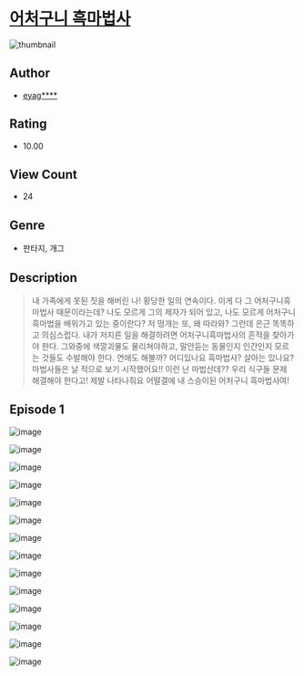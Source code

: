 # [어처구니 흑마법사](https://comic.naver.com/challenge/list?titleId=810311)
![thumbnail](https://image-comic.pstatic.net/user_contents_data/challenge_comic/2023/05/23/108715/upload_4121419720122447204_480x623.jpeg)

## Author
- [eyag****](https://comic.naver.com/artistTitle?id=108715)

## Rating
- 10.00

## View Count
- 24

## Genre
- 판타지, 개그

## Description
> 내 가족에게 못된 짓을 해버린 나! 황당한 일의 연속이다. 이게 다 그 어처구니흑마법사 때문이라는데? 나도 모르게 그의 제자가 되어 있고, 나도 모르게 어처구니흑마법을 배워가고 있는 중이란다? 저 떵개는 또, 왜 따라와? 그런데 은근 똑똑하고 의심스럽다. 내가 저지른 일을 해결하려면 어처구니흑마법사의 흔적을 찾아가야 한다. 그와중에 색깔괴물도 물리쳐야하고, 말안듣는 동물인지 인간인지 모르는 것들도 수발해야 한다. 연애도 해볼까? 어디있나요 흑마법사? 살아는 있나요? 마법사들은 날 적으로 보기 시작했어요!! 이런 난 마법산데?? 우리 식구들 문제 해결해야 한다고! 제발 나타나줘요 어떨결에 내 스승이된 어처구니 흑마법사여!


## Episode 1
![image](https://image-comic.pstatic.net/user_contents_data/challenge_comic/2023/05/25/108715/upload_3631699239062562360.jpeg)

![image](https://image-comic.pstatic.net/user_contents_data/challenge_comic/2023/05/25/108715/upload_4050204124442081638.jpeg)

![image](https://image-comic.pstatic.net/user_contents_data/challenge_comic/2023/05/25/108715/upload_7076618887180083765.jpeg)

![image](https://image-comic.pstatic.net/user_contents_data/challenge_comic/2023/05/25/108715/upload_4135822021859762532.jpeg)

![image](https://image-comic.pstatic.net/user_contents_data/challenge_comic/2023/05/25/108715/upload_3991096788742322230.jpeg)

![image](https://image-comic.pstatic.net/user_contents_data/challenge_comic/2023/05/25/108715/upload_3919367965931615033.jpeg)

![image](https://image-comic.pstatic.net/user_contents_data/challenge_comic/2023/05/25/108715/upload_3762536921585312358.jpeg)

![image](https://image-comic.pstatic.net/user_contents_data/challenge_comic/2023/05/25/108715/upload_4049916279911375158.jpeg)

![image](https://image-comic.pstatic.net/user_contents_data/challenge_comic/2023/05/25/108715/upload_7219329791994312761.jpeg)

![image](https://image-comic.pstatic.net/user_contents_data/challenge_comic/2023/05/25/108715/upload_3546646697481744994.jpeg)

![image](https://image-comic.pstatic.net/user_contents_data/challenge_comic/2023/05/25/108715/upload_3775762946902680931.jpeg)

![image](https://image-comic.pstatic.net/user_contents_data/challenge_comic/2023/05/25/108715/upload_3702577064956158771.jpeg)

![image](https://image-comic.pstatic.net/user_contents_data/challenge_comic/2023/05/25/108715/upload_4134644633905083187.jpeg)

![image](https://image-comic.pstatic.net/user_contents_data/challenge_comic/2023/05/25/108715/upload_3846417370729297721.jpeg)
